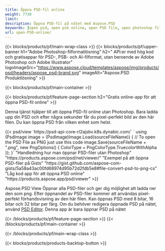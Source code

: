 ```yaml
---
title: Öppna PSD-fil online
weight: 7730
limit: 
description: Öppna PSD-fil på nätet med Aspose.PSD
keywords: [open psd, open psb online, open PSD file, open photoshop file, preview psd]
url: open-PSD-online/
---
```


{{< blocks/products/pf/main-wrap-class >}}
{{< blocks/products/pf/upper-banner h1="Adobe Photoshop-filformatlösning" h2=" API:er med hög kod och gratisappar för PSD-, PSB- och AI-filformat, utan beroende av Adobe Photoshop och Adobe Illustrator" logoImageSrc="https://www.aspose.cloud/templates/aspose/img/products/psd/headers/aspose_psd-brand.svg" imageAlt="Aspose.PSD Produktlösning" >}}

{{< blocks/products/pf/main-container >}}

{{< blocks/products/pf/feature-page-section h2="Gratis online-app för att öppna PSD-fil online" >}}
<p>Denna tjänst hjälper till att öppna PSD-fil online utan Photoshop. Bara ladda upp din PSD och efter några sekunder får du pixel-perfekt bild av den här filen. Du kan öppna PSD från vilken enhet som helst.</p>
{{< psd/view `https://psd-api-core-rl2ajsbv.k8s.dynabic.com/` 
`    using (PsdImage image = (PsdImage)Image.Load(sourceFileName))
    {
	    // To open the PSD File as PNG just use this code
        image.Save(sourceFileName + ".png",  new PngOptions() {  ColorType = PngColorType.TruecolorWithAlpha });
    }` 
"Handledning hur man öppnar PSD-filer utan Photoshop" "https://products.aspose.com/psd/net/viewer/" 
"Exempel på att öppna PSD-filer på Gists" "https://gist.github.com/aspose-com-gists/5a58a43ac00fd68974d95b72d2fdb5e8#file-convert-psd-to-png-cs" 
"Låg kod app för att öppna PSD online" "https://products.aspose.app/psd/viewer" >}}
<p>Aspose.PSD View Öppnar alla PSD-filer och ger dig möjlighet att ladda ner den som png. Efter öppnandet av PSD-filer kommer att användas pixel-perfekt förhandsvisning av den här filen. Kan öppnas PSD med 8 bitar, 16 bitar och 32 bitar per färg. Om du behöver redigera öppnade PSD på nätet, använd <a href="https://products.aspose.app/psd/editor">PSD Editor</a>. Denna app är bara öppnar PSD på nätet</p>
{{< /blocks/products/pf/feature-page-section >}}
{{< /blocks/products/pf/main-container >}}


{{< /blocks/products/pf/main-wrap-class >}}

{{< blocks/products/products-backtop-button >}}

